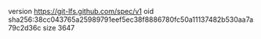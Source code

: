 version https://git-lfs.github.com/spec/v1
oid sha256:38cc043765a25989791eef5ec38f8886780fc50a11137482b530aa7a79c2d36c
size 3647
